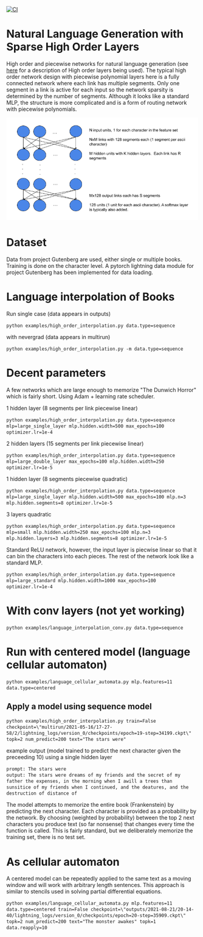 [![CI](https://github.com/jloveric/language-interpolation/actions/workflows/python-app.yml/badge.svg)](https://github.com/jloveric/language-interpolation/actions/workflows/python-app.yml)

# Natural Language Generation with Sparse High Order Layers
High order and piecewise networks for natural language generation (see [here](https://github.com/jloveric/high-order-layers-torch) for a description of High order layers being used).  The typical high order network design with piecewise polynomial
layers here is a fully connected network where each link has multiple segments.  Only one segment in
a link is active for each input so the network sparsity is determined by the number of segments. Although it looks like a standard MLP, the structure is more complicated and is a form of routing network with piecewise polynomials.


![image](images/language-interpolation-drawing.png)

# Dataset

Data from project Gutenberg are used, either single or multiple books.  Training is done on the character level.  A pytorch lightning data module for project Gutenberg has been implemented for data loading.

# Language interpolation of Books
Run single case (data appears in outputs)
```
python examples/high_order_interpolation.py data.type=sequence
```
with nevergrad (data appears in multirun)
```
python examples/high_order_interpolation.py -m data.type=sequence
```
# Decent parameters
A few networks which are large enough to memorize "The Dunwich Horror" which is fairly short. Using Adam + learning rate scheduler. 

1 hidden layer (8 segments per link piecewise linear)
```
python examples/high_order_interpolation.py data.type=sequence mlp=large_single_layer mlp.hidden.width=500 max_epochs=100 optimizer.lr=1e-4
```
2 hidden layers (15 segments per link piecewise linear)
```
python examples/high_order_interpolation.py data.type=sequence mlp=large_double_layer max_epochs=100 mlp.hidden.width=250 optimizer.lr=1e-5
``` 
1 hidden layer (8 segments piecewise quadratic)
```
python examples/high_order_interpolation.py data.type=sequence mlp=large_single_layer mlp.hidden.width=500 max_epochs=100 mlp.n=3 mlp.hidden.segments=8 optimizer.lr=1e-5
```
3 layers quadratic
```
python examples/high_order_interpolation.py data.type=sequence mlp=small mlp.hidden.width=250 max_epochs=100 mlp.n=3 mlp.hidden.layers=3 mlp.hidden.segments=8 optimizer.lr=1e-5
```
Standard ReLU network, however, the input layer is piecwise linear so that it can bin the characters into each pieces.  The rest of the network
look like a standard MLP.
```
python examples/high_order_interpolation.py data.type=sequence mlp=large_standard mlp.hidden.width=1000 max_epochs=100 optimizer.lr=1e-4
```
# With conv layers (not yet working)
```
python examples/language_interpolation_conv.py data.type=sequence
```
# Run with centered model (language cellular automaton)
```
python examples/language_cellular_automata.py mlp.features=11 data.type=centered
```
## Apply a model using sequence model
```
python examples/high_order_interpolation.py train=False checkpoint=\"multirun/2021-05-16/17-27-58/2/lightning_logs/version_0/checkpoints/epoch=19-step=34199.ckpt\" topk=2 num_predict=200 text="The stars were"
```
example output (model trained to predict the next character given the preceeding 10) using a single hidden layer
```
prompt: The stars were
output: The stars were dreams of my friends and the secret of my father the expenses, in the morning when I awill a trees than sunsitice of my friends when I continued, and the deatures, and the destruction of distance of 
```
The model attempts to memorize the entire book (Frankenstein) by predicting the next character. Each character is provided as a probability by the network.  By choosing (weighted by probability) between the top 2 next characters you produce text (so far nonsense) that changes every time the function is called.  This is fairly standard, but we deliberately memorize the training set, there is no test set.

# As cellular automaton
A centered model can be repeatedly applied to the same text as a moving window and will work with arbitrary length sentences.  This
approach is similar to stencils used in solving partial differential equations.
```
python examples/language_cellular_automata.py mlp.features=11 data.type=centered train=False checkpoint=\"outputs/2021-08-21/20-14-40/lightning_logs/version_0/checkpoints/epoch=20-step=35909.ckpt\" topk=2 num_predict=200 text="The monster awakes" topk=1 data.reapply=10
```